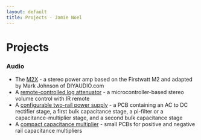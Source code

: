 ```yaml
---
layout: default
title: Projects - Jamie Noel
---
```


# Projects
	
### Audio
- The [M2X](https://jhnoel.github.io/M2X/) - a stereo power amp based on the Firstwatt M2 and adapted by Mark Johnson of DIYAUDIO.com
- A [remote-controlled log attenuator](https://jhnoel.github.io/rcla/) - a microcontroller-based stereo volume control with IR remote	
- A [configurable two-rail power supply](https://jhnoel.github.io/ctrps/) - a PCB containing an AC to DC rectifier stage, a first bulk capacitance stage, a pi-filter or a capacitance-multiplier stage, and a second bulk capacitance stage
- A [compact capacitance multiplier](https://jhnoel.github.io/ccm/) - small PCBs for positive and negative rail capacitance multipliers
